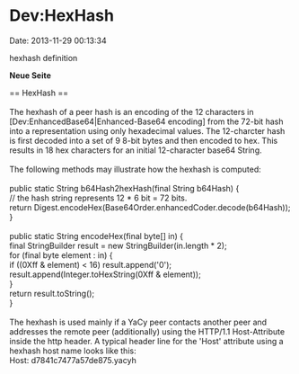 Dev:HexHash
===========

Date: 2013-11-29 00:13:34

hexhash definition

**Neue Seite**

<div>

== HexHash ==\
\
The hexhash of a peer hash is an encoding of the 12 characters in
\[Dev:EnhancedBase64\|Enhanced-Base64 encoding\] from the 72-bit hash
into a representation using only hexadecimal values. The 12-charcter
hash is first decoded into a set of 9 8-bit bytes and then encoded to
hex. This results in 18 hex characters for an initial 12-character
base64 String.\
\
The following methods may illustrate how the hexhash is computed:\
\
public static String b64Hash2hexHash(final String b64Hash) {\
// the hash string represents 12 \* 6 bit = 72 bits.\
return Digest.encodeHex(Base64Order.enhancedCoder.decode(b64Hash));\
}\
\
public static String encodeHex(final byte\[\] in) {\
final StringBuilder result = new StringBuilder(in.length \* 2);\
for (final byte element : in) {\
if ((0Xff & element) \< 16) result.append(\'0\');\
result.append(Integer.toHexString(0Xff & element));\
}\
return result.toString();\
}\
\
The hexhash is used mainly if a YaCy peer contacts another peer and
addresses the remote peer (additionally) using the HTTP/1.1
Host-Attribute inside the http header. A typical header line for the
\'Host\' attribute using a hexhash host name looks like this:\
Host: d7841c7477a57de875.yacyh

</div>
